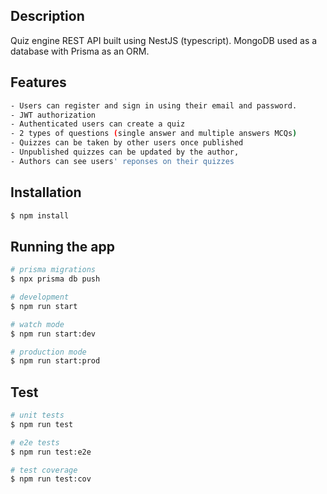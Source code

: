 
## Description

Quiz engine REST API built using NestJS (typescript). MongoDB used as a database with Prisma as an ORM.


## Features

```bash
- Users can register and sign in using their email and password. 
- JWT authorization
- Authenticated users can create a quiz
- 2 types of questions (single answer and multiple answers MCQs)
- Quizzes can be taken by other users once published
- Unpublished quizzes can be updated by the author,
- Authors can see users' reponses on their quizzes 
```


## Installation

```bash
$ npm install
```

## Running the app

```bash
# prisma migrations
$ npx prisma db push

# development
$ npm run start

# watch mode
$ npm run start:dev

# production mode
$ npm run start:prod
```

## Test

```bash
# unit tests
$ npm run test

# e2e tests
$ npm run test:e2e

# test coverage
$ npm run test:cov
```


